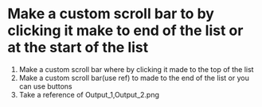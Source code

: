 # Make a custom scroll bar to by clicking it make to end of the list or at the start of the list

1. Make a custom scroll bar where by clicking it made to the top of the list
2. Make a custom scroll bar(use ref) to made to the end of the list or you can use buttons
3. Take a reference of Output_1,Output_2.png
